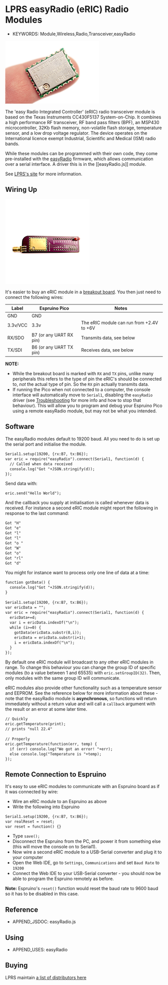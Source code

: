 <!--- Copyright (c) 2016 Gordon Williams, Pur3 Ltd. See the file LICENSE for copying permission. -->
LPRS easyRadio (eRIC) Radio Modules
===================================

* KEYWORDS: Module,Wireless,Radio,Transceiver,easyRadio

![eRIC module](easyRadio/finger.jpg)

The 'easy Radio Integrated Controller' (eRIC) radio transceiver module is based on the Texas Instruments CC430F5137 System-on-Chip. It combines a high performance RF transceiver, RF band pass filters (BPF), an MSP430 microcontroller, 32Kb flash memory, non-volatile flash storage, temperature sensor, and a low drop voltage regulator. The device operates on the International licence exempt Industrial, Scientific and Medical (ISM) radio bands.

While these modules can be programmed with their own code, they come pre-installed with the [easyRadio](http://www.lprs.co.uk/easy-radio/) firmware, which allows communication over a serial interface. A driver this is in the [[easyRadio.js]] module.

See [LPRS's site](http://www.lprs.co.uk/easy-radio/eric/) for more information.


Wiring Up
---------

![eRIC module breakout](easyRadio/breakout.jpg)

It's easier to buy an eRIC module in a [breakout board](http://www.lprs.co.uk/wireless-modules/eric-breakout-board.html). You then just need to connect the following wires:

| Label | Espruino Pico | Notes |
|-------|---------------|-------|
| GND   | GND           |       |
| 3.3v/VCC | 3.3v       | The eRIC module can run from +2.4V to +6V |
| RX/SDO | B7 (or any UART RX pin) | Transmits data, see below |
| TX/SDI | B6 (or any UART TX pin) | Receives data, see below |

**NOTE:** 

* While the breakout board is marked with `RX` and `TX` pins, unlike many peripherals this refers to the type of pin the eRIC's should be connected to, *not* the actual type of pin. So the `RX` pin actually transmits data.
* If running the Pico when not connected to a computer, the console interface will automatically move to `Serial1`, disabling the `easyRadio` driver (see [Troubleshooting](/Troubleshooting#console) for more info and how to stop that behaviour). This will allow you to program and debug your Espruino Pico using a remote easyRadio module, but may not be what you intended.

Software
--------

The easyRadio modules default to 19200 baud. All you need to do is set up the serial port and initialise the module.

```
Serial1.setup(19200, {rx:B7, tx:B6});
var eric = require("easyRadio").connect(Serial1, function(d) {
  // Called when data received
  console.log("Got "+JSON.stringify(d));
});
```

Send data with:

```
eric.send("Hello World");
```

And the callback you supply at initialisation is called whenever data is received. For instance a second eRIC module might report the following in response to the last command:

```
Got "H"
Got "e"
Got "l"
Got "l"
Got "o "
Got "W"
Got "o"
Got "rl"
Got "d" 
```

You might for instance want to process only one line of data at a time:

```
function gotData() {
  console.log("Got "+JSON.stringify(d));
}

Serial1.setup(19200, {rx:B7, tx:B6});
var ericData = "";
var eric = require("easyRadio").connect(Serial1, function(d) {
  ericData+=d;
  var i = ericData.indexOf("\n");
  while (i>=0) {
    gotData(ericData.substr(0,i));
    ericData = ericData.substr(i+1);
    i = ericData.indexOf("\n");
  }
});
```

By default one eRIC module will broadcast to any other eRIC modules in range. To change this behaviour you can change the group ID of specific modules (to a value between 1 and 65535) with `eric.setGroupID(32)`. Then, only modules with the same group ID will communicate.

eRIC modules also provide other functionality such as a temperature sensor and EEPROM. See the reference below for more information about these - note that the easyRadio module is **asynchronous**, so functions will return immediately without a return value and will call a `callback` argument with the result or an error at some later time.

```
// Quickly
eric.getTemperature(print);
// prints "null 22.4"

// Properly
eric.getTemperature(function(err, temp) {
  if (err) console.log("We got an error! "+err);
  else console.log("Temperature is "+temp);
});
```

Remote Connection to Espruino
-----------------------------

It's easy to use eRIC modules to communicate with an Espruino board as if it was connected by wire:

* Wire an eRIC module to an Espruino as above
* Write the following into Espruino

```
Serial1.setup(19200, {rx:B7, tx:B6});
var realReset = reset;
var reset = function() {}
```

* Type `save();`
* Disconnect the Espruino from the PC, and power it from something else (this will move the console on to Serial1).
* Now wire a second eRIC module to a USB-Serial converter and plug it to your computer
* Open the Web IDE, go to `Settings`, `Communications` and set `Baud Rate` to `19200`
* Connect the Web IDE to your USB-Serial converter - you should now be able to program the Espruino remotely as before.

**Note:** Espruino's `reset()` function would reset the baud rate to 9600 baud so it has to be disabled in this case.


Reference
---------
 
* APPEND_JSDOC: easyRadio.js


Using 
-----

* APPEND_USES: easyRadio


Buying
------

LPRS maintain [a list of distributors here](http://www.lprs.co.uk/distributors) 
